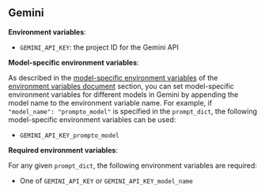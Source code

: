 ## Gemini

**Environment variables**:

* `GEMINI_API_KEY`: the project ID for the Gemini API

**Model-specific environment variables**:

As described in the [model-specific environment variables](./environment_variables.md#model-specific-environment-variables) of the [environment variables document](./environment_variables.md) section, you can set model-specific environment variables for different models in Gemini by appending the model name to the environment variable name. For example, if `"model_name": "prompto_model"` is specified in the `prompt_dict`, the following model-specific environment variables can be used:

* `GEMINI_API_KEY_prompto_model`

**Required environment variables**:

For any given `prompt_dict`, the following environment variables are required:

* One of `GEMINI_API_KEY` or `GEMINI_API_KEY_model_name`
